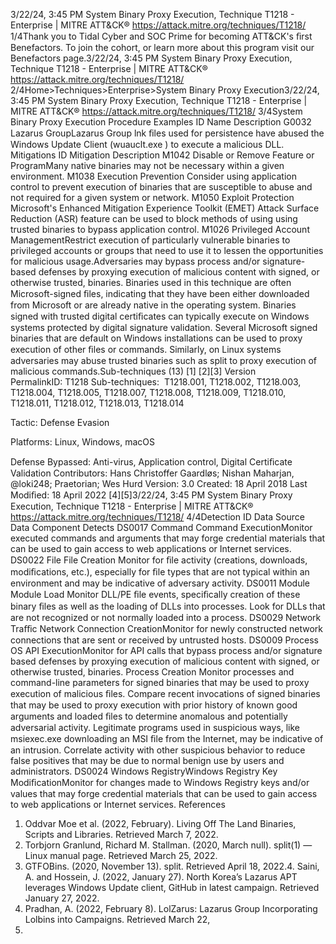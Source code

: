 3/22/24, 3:45 PM System Binary Proxy Execution, Technique T1218 - Enterprise | MITRE ATT&CK®
https://attack.mitre.org/techniques/T1218/ 1/4Thank you to Tidal Cyber and SOC Prime for becoming ATT&CK's ﬁrst Benefactors. To join the cohort, or learn more about this program visit our
Benefactors page.3/22/24, 3:45 PM System Binary Proxy Execution, Technique T1218 - Enterprise | MITRE ATT&CK®
https://attack.mitre.org/techniques/T1218/ 2/4Home>Techniques>Enterprise>System Binary Proxy Execution3/22/24, 3:45 PM System Binary Proxy Execution, Technique T1218 - Enterprise | MITRE ATT&CK®
https://attack.mitre.org/techniques/T1218/ 3/4System Binary Proxy Execution
Procedure Examples
ID Name Description
G0032 Lazarus
GroupLazarus Group lnk ﬁles used for persistence have abused the Windows Update Client (wuauclt.exe ) to
execute a malicious DLL.
Mitigations
ID Mitigation Description
M1042 Disable or Remove
Feature or ProgramMany native binaries may not be necessary within a given environment.
M1038 Execution Prevention Consider using application control to prevent execution of binaries that are susceptible to abuse
and not required for a given system or network.
M1050 Exploit Protection Microsoft's Enhanced Mitigation Experience Toolkit (EMET) Attack Surface Reduction (ASR)
feature can be used to block methods of using using trusted binaries to bypass application
control.
M1026 Privileged Account
ManagementRestrict execution of particularly vulnerable binaries to privileged accounts or groups that need to
use it to lessen the opportunities for malicious usage.Adversaries may bypass process and/or signature-based defenses by proxying execution of malicious content with signed, or otherwise
trusted, binaries. Binaries used in this technique are often Microsoft-signed ﬁles, indicating that they have been either downloaded from
Microsoft or are already native in the operating system. Binaries signed with trusted digital certiﬁcates can typically execute on Windows
systems protected by digital signature validation. Several Microsoft signed binaries that are default on Windows installations can be used to
proxy execution of other ﬁles or commands.
Similarly, on Linux systems adversaries may abuse trusted binaries such as split to proxy execution of malicious commands.Sub-techniques (13)
[1]
[2][3]
Version PermalinkID: T1218
Sub-techniques:  T1218.001, T1218.002, T1218.003, T1218.004, T1218.005, T1218.007, T1218.008, T1218.009, T1218.010,
T1218.011, T1218.012, T1218.013, T1218.014

Tactic: Defense Evasion

Platforms: Linux, Windows, macOS

Defense Bypassed: Anti-virus, Application control, Digital Certiﬁcate Validation
Contributors: Hans Christoffer Gaardløs; Nishan Maharjan, @loki248; Praetorian; Wes Hurd
Version: 3.0
Created: 18 April 2018
Last Modiﬁed: 18 April 2022
[4][5]3/22/24, 3:45 PM System Binary Proxy Execution, Technique T1218 - Enterprise | MITRE ATT&CK®
https://attack.mitre.org/techniques/T1218/ 4/4Detection
ID Data Source Data Component Detects
DS0017 Command Command
ExecutionMonitor executed commands and arguments that may forge credential materials that
can be used to gain access to web applications or Internet services.
DS0022 File File Creation Monitor for ﬁle activity (creations, downloads, modiﬁcations, etc.), especially for ﬁle
types that are not typical within an environment and may be indicative of adversary
activity.
DS0011 Module Module Load Monitor DLL/PE ﬁle events, speciﬁcally creation of these binary ﬁles as well as the
loading of DLLs into processes. Look for DLLs that are not recognized or not
normally loaded into a process.
DS0029 Network Traﬃc Network
Connection
CreationMonitor for newly constructed network connections that are sent or received by
untrusted hosts.
DS0009 Process OS API
ExecutionMonitor for API calls that bypass process and/or signature based defenses by
proxying execution of malicious content with signed, or otherwise trusted, binaries.
Process Creation Monitor processes and command-line parameters for signed binaries that may be
used to proxy execution of malicious ﬁles. Compare recent invocations of signed
binaries that may be used to proxy execution with prior history of known good
arguments and loaded ﬁles to determine anomalous and potentially adversarial
activity. Legitimate programs used in suspicious ways, like msiexec.exe downloading
an MSI ﬁle from the Internet, may be indicative of an intrusion. Correlate activity with
other suspicious behavior to reduce false positives that may be due to normal benign
use by users and administrators.
DS0024 Windows RegistryWindows
Registry Key
ModiﬁcationMonitor for changes made to Windows Registry keys and/or values that may forge
credential materials that can be used to gain access to web applications or Internet
services.
References
1. Oddvar Moe et al. (2022, February). Living Off The Land
Binaries, Scripts and Libraries. Retrieved March 7, 2022.
2. Torbjorn Granlund, Richard M. Stallman. (2020, March null).
split(1) — Linux manual page. Retrieved March 25, 2022.
3. GTFOBins. (2020, November 13). split. Retrieved April 18,
2022.4. Saini, A. and Hossein, J. (2022, January 27). North Korea’s
Lazarus APT leverages Windows Update client, GitHub in
latest campaign. Retrieved January 27, 2022.
5. Pradhan, A. (2022, February 8). LolZarus: Lazarus Group
Incorporating Lolbins into Campaigns. Retrieved March 22,
2022.